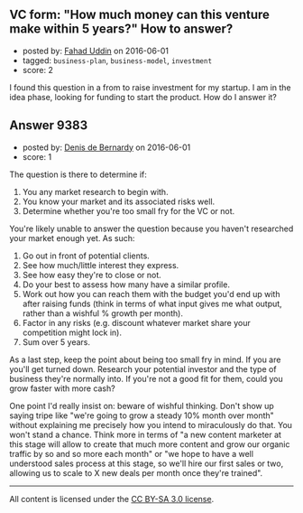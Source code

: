 ## VC form: "How much money can this venture make within 5 years?" How to answer?

- posted by: [Fahad Uddin](https://stackexchange.com/users/160083/fahad-uddin) on 2016-06-01
- tagged: `business-plan`, `business-model`, `investment`
- score: 2

I found this question in a from to raise investment for my startup. I am in the idea phase, looking for funding to start the product. How do I answer it?


## Answer 9383

- posted by: [Denis de Bernardy](https://stackexchange.com/users/182468/denis-de-bernardy) on 2016-06-01
- score: 1

The question is there to determine if:

1. You any market research to begin with.
2. You know your market and its associated risks well.
3. Determine whether you're too small fry for the VC or not.

You're likely unable to answer the question because you haven't researched your market enough yet. As such:

1. Go out in front of potential clients.
2. See how much/little interest they express.
3. See how easy they're to close or not.
4. Do your best to assess how many have a similar profile.
5. Work out how you can reach them with the budget you'd end up with after raising funds (think in terms of what input gives me what output, rather than a wishful % growth per month).
6. Factor in any risks (e.g. discount whatever market share your competition might lock in).
7. Sum over 5 years.

As a last step, keep the point about being too small fry in mind. If you are you'll get turned down. Research your potential investor and the type of business they're normally into. If you're not a good fit for them, could you grow faster with more cash?

One point I'd really insist on: beware of wishful thinking. Don't show up saying tripe like "we're going to grow a steady 10% month over month" without explaining me precisely how you intend to miraculously do that. You won't stand a chance. Think more in terms of "a new content marketer at this stage will allow to create that much more content and grow our organic traffic by so and so more each month" or "we hope to have a well understood sales process at this stage, so we'll hire our first sales or two, allowing us to scale to X new deals per month once they're trained".



---

All content is licensed under the [CC BY-SA 3.0 license](https://creativecommons.org/licenses/by-sa/3.0/).
